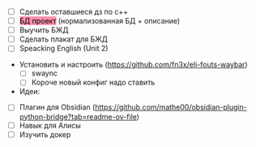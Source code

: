 
- [ ] Сделать оставшиеся дз по c++
- [ ] <mark style="background: #FF5582A6;">БД проект</mark> (нормализованная БД + описание)
- [ ] Выучить БЖД 
- [ ] Сделать плакат для БЖД
- [ ] Speacking English (Unit 2)

- Установить и настроить (https://github.com/fn3x/eli-fouts-waybar)
    - [ ] swaync
    - [ ] Короче новый конфиг надо ставить
- Идеи:
- [ ] Плагин для Obsidian (https://github.com/mathe00/obsidian-plugin-python-bridge?tab=readme-ov-file)
- [ ] Навык для Алисы
- [ ] Изучить докер